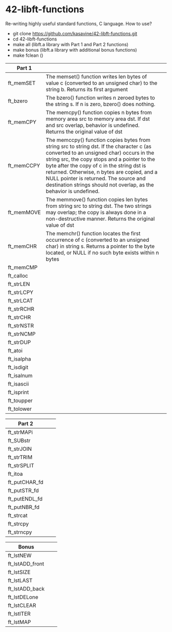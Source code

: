 # 42-libft-functions
Re-writing highly useful standard functions, C language.
How to use?
- git clone https://github.com/kasavine/42-libft-functions.git
- cd 42-libft-functions
- make all (libft.a library with Part 1 and Part 2 functions)
- make bonus (libft.a library with additional bonus functions)
- make fclean ()

| Part 1  |||
|---|---|---|
|ft_memSET|The memset() function writes len bytes of value c (converted to an unsigned char) to the string b. Returns its first argument||
|ft_bzero|The bzero() function writes n zeroed bytes to the string s.  If n is zero, bzero() does nothing.||
|ft_memCPY|The memcpy() function copies n bytes from memory area src to memory area dst. If dst and src overlap, behavior is undefined. Returns the original value of dst||
|ft_memCCPY|The memccpy() function copies bytes from string src to string dst. If the character c (as converted to an unsigned char) occurs in the string src, the copy stops and a pointer to the byte after the copy of c in the string dst is returned.  Otherwise, n bytes are copied, and a NULL pointer is returned. The source and destination strings should not overlap, as the behavior is undefined.||
|ft_memMOVE|The memmove() function copies len bytes from string src to string dst. The two strings may overlap; the copy is always done in a non-destructive manner. Returns the original value of dst||
|ft_memCHR|The memchr() function locates the first occurrence of c (converted to an unsigned char) in string s. Returns a pointer to the byte located, or NULL if no such byte exists within n bytes||
| ft_memCMP |||
| ft_calloc |||
| ft_strLEN |||
| ft_strLCPY |||
| ft_strLCAT |||
| ft_strRCHR ||| 
| ft_strCHR |||
| ft_strNSTR |||
| ft_strNCMP |||
| ft_strDUP |||
| ft_atoi |||
| ft_isalpha |||
| ft_isdigit |||
| ft_isalnum |||
| ft_isascii |||
| ft_isprint |||
| ft_toupper |||
| ft_tolower |||


| Part 2 |||
|---|---|---|
| ft_strMAPi |||
| ft_SUBstr |||
| ft_strJOIN |||
| ft_strTRIM |||
| ft_strSPLIT |||
| ft_itoa |||
| ft_putCHAR_fd |||
| ft_putSTR_fd |||
| ft_putENDL_fd |||
| ft_putNBR_fd |||
| ft_strcat	|||
| ft_strcpy |||
| ft_strncpy |||


|  Bonus |||
|---|---|---|
| ft_lstNEW |||
| ft_lstADD_front |||
| ft_lstSIZE |||
| ft_lstLAST |||
| ft_lstADD_back |||
| ft_lstDELone |||
| ft_lstCLEAR |||
| ft_lstITER |||
| ft_lstMAP |||
